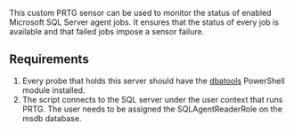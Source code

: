 This custom PRTG sensor can be used to monitor the status of enabled Microsoft SQL Server agent jobs. It ensures that the status of every job is available and that failed jobs impose a sensor failure.

## Requirements
1. Every probe that holds this server should have the [dbatools](https://dbatools.io/) PowerShell module installed.
2. The script connects to the SQL server under the user context that runs PRTG. The user needs to be assigned the SQLAgentReaderRole on the msdb database.